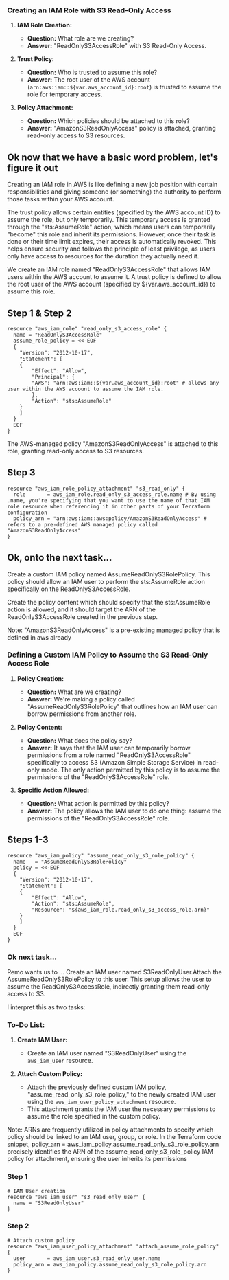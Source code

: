 ### Creating an IAM Role with S3 Read-Only Access

1. **IAM Role Creation:**
   - **Question:** What role are we creating?
   - **Answer:** "ReadOnlyS3AccessRole" with S3 Read-Only Access.

2. **Trust Policy:**
   - **Question:** Who is trusted to assume this role?
   - **Answer:** The root user of the AWS account (`arn:aws:iam::${var.aws_account_id}:root`) is trusted to assume the role for temporary access.

3. **Policy Attachment:**
   - **Question:** Which policies should be attached to this role?
   - **Answer:** "AmazonS3ReadOnlyAccess" policy is attached, granting read-only access to S3 resources.
  
## Ok now that we have a basic word problem, let's figure it out

Creating an IAM role in AWS is like defining a new job position with certain responsibilities and giving someone (or something) 
the authority to perform those tasks within your AWS account.

The trust policy allows certain entities (specified by the AWS account ID) to assume the role, but only temporarily. 
This temporary access is granted through the "sts:AssumeRole" action, which means users can temporarily "become" this role and inherit its permissions. 
However, once their task is done or their time limit expires, their access is automatically revoked. 
This helps ensure security and follows the principle of least privilege, as users only have access to resources for the duration they actually need it.

We create an IAM role named "ReadOnlyS3AccessRole" that allows IAM users within the AWS account to assume it.
A trust policy is defined to allow the root user of the AWS account (specified by ${var.aws_account_id}) to assume this role.

## Step 1 & Step 2
```
resource "aws_iam_role" "read_only_s3_access_role" {
  name = "ReadOnlyS3AccessRole"
  assume_role_policy = <<-EOF
  {
	"Version": "2012-10-17",
	"Statement": [
  	{
    	"Effect": "Allow",
    	"Principal": {
      	"AWS": "arn:aws:iam::${var.aws_account_id}:root" # allows any user within the AWS account to assume the IAM role.
    	},
    	"Action": "sts:AssumeRole"
  	}
	]
  }
  EOF
}
```

The AWS-managed policy "AmazonS3ReadOnlyAccess" is attached to this role, granting read-only access to S3 resources.

## Step 3
```
resource "aws_iam_role_policy_attachment" "s3_read_only" {
  role       = aws_iam_role.read_only_s3_access_role.name # By using .name, you're specifying that you want to use the name of that IAM role resource when referencing it in other parts of your Terraform configuration
  policy_arn = "arn:aws:iam::aws:policy/AmazonS3ReadOnlyAccess" # refers to a pre-defined AWS managed policy called "AmazonS3ReadOnlyAccess"
}
```

## Ok, onto the next task...

Create a custom IAM policy named AssumeReadOnlyS3RolePolicy. This policy should allow an IAM user to perform the sts:AssumeRole action specifically on the ReadOnlyS3AccessRole.

Create the policy content which should specify that the sts:AssumeRole action is allowed, and it should target the ARN of the ReadOnlyS3AccessRole created in the previous step.

Note: "AmazonS3ReadOnlyAccess" is a pre-existing managed policy that is defined in aws already

### Defining a Custom IAM Policy to Assume the S3 Read-Only Access Role

1. **Policy Creation:**
   - **Question:** What are we creating?
   - **Answer:** We're making a policy called "AssumeReadOnlyS3RolePolicy" that outlines how an IAM user can borrow permissions from another role.

2. **Policy Content:**
   - **Question:** What does the policy say?
   - **Answer:** It says that the IAM user can temporarily borrow permissions from a role named "ReadOnlyS3AccessRole" specifically to access S3 (Amazon Simple Storage Service) in read-only mode. The only action permitted by this policy is to assume the permissions of the "ReadOnlyS3AccessRole" role.

3. **Specific Action Allowed:**
   - **Question:** What action is permitted by this policy?
   - **Answer:** The policy allows the IAM user to do one thing: assume the permissions of the "ReadOnlyS3AccessRole" role.

## Steps 1-3

```
resource "aws_iam_policy" "assume_read_only_s3_role_policy" {
  name   = "AssumeReadOnlyS3RolePolicy"
  policy = <<-EOF
  {
	"Version": "2012-10-17",
	"Statement": [
  	{
    	"Effect": "Allow",
    	"Action": "sts:AssumeRole",
    	"Resource": "${aws_iam_role.read_only_s3_access_role.arn}"
  	}
	]
  }
  EOF
}
```

### Ok next task...
Remo wants us to ... Create an IAM user named S3ReadOnlyUser.Attach the AssumeReadOnlyS3RolePolicy to this user. This setup allows the user to assume the ReadOnlyS3AccessRole, indirectly granting them read-only access to S3.

I interpret this as two tasks:

### To-Do List:

1. **Create IAM User:**
   - Create an IAM user named "S3ReadOnlyUser" using the `aws_iam_user` resource.

2. **Attach Custom Policy:**
   - Attach the previously defined custom IAM policy, "assume_read_only_s3_role_policy," to the newly created IAM user using the `aws_iam_user_policy_attachment` resource.
   - This attachment grants the IAM user the necessary permissions to assume the role specified in the custom policy.


Note: ARNs are frequently utilized in policy attachments to specify which policy should be linked to an IAM user, group, or role. In the Terraform code snippet, policy_arn = aws_iam_policy.assume_read_only_s3_role_policy.arn precisely identifies the ARN of the assume_read_only_s3_role_policy IAM policy for attachment, ensuring the user inherits its permissions

### Step 1
```
# IAM User creation
resource "aws_iam_user" "s3_read_only_user" {
  name = "S3ReadOnlyUser"
}
```

### Step 2
```
# Attach custom policy
resource "aws_iam_user_policy_attachment" "attach_assume_role_policy" {
  user       = aws_iam_user.s3_read_only_user.name
  policy_arn = aws_iam_policy.assume_read_only_s3_role_policy.arn
}

```


